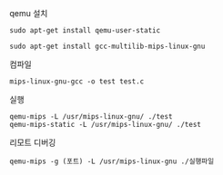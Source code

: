 
qemu 설치
```
sudo apt-get install qemu-user-static
```

```
sudo apt-get install gcc-multilib-mips-linux-gnu
```

컴파일
```
mips-linux-gnu-gcc -o test test.c
```
실행
```
qemu-mips -L /usr/mips-linux-gnu/ ./test
qemu-mips-static -L /usr/mips-linux-gnu/ ./test
```

리모트 디버깅
```
qemu-mips -g (포트) -L /usr/mips-linux-gnu ./실행파일
```

